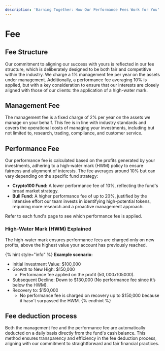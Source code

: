 ```yaml
---
description: 'Earning Together: How Our Performance Fees Work for You'
---
```


# Fee

## Fee Structure

Our commitment to aligning our success with yours is reflected in our fee structure, which is deliberately designed to be both fair and competitive within the industry. We charge a 1% management fee per year on the assets under management. Additionally, a performance fee averaging 10% is applied, but with a key consideration to ensure that our interests are closely aligned with those of our clients: the application of a high-water mark.



## Management Fee

The management fee is a fixed charge of 2% per year on the assets we manage on your behalf. This fee is in line with industry standards and covers the operational costs of managing your investments, including but not limited to, research, trading, compliance, and customer service.



## Performance Fee

Our performance fee is calculated based on the profits generated by your investments, adhering to a high-water mark (HWM) policy to ensure fairness and alignment of interests. The fee averages around 10% but can vary depending on the specific fund strategy:

* **Crypto100 Fund:** A lower performance fee of 10%, reflecting the fund's broad market strategy.
* **Bull Fund:** A higher performance fee of up to 20%, justified by the intensive effort our team invests in identifying high-potential tokens, requiring more research and a proactive management approach.

Refer to each fund's page to see which performance fee is applied.

### High-Water Mark (HWM) Explained

The high-water mark ensures performance fees are charged only on new profits, above the highest value your account has previously reached.

{% hint style="info" %}
**Example scenario:**

* Initial Investment Value: $100,000
* Growth to New High: $150,000
  * Performance fee applied on the profit ($50,000 x 10%=$5000).
* Subsequent Decline: Down to $130,000 (No performance fee since it’s below the HWM).
* Recovery to: $150,000
  * No performance fee is charged on recovery up to $150,000 because it hasn't surpassed the HWM.
{% endhint %}

## Fee deduction process

Both the management fee and the performance fee are automatically deducted on a daily basis directly from the fund's cash balance. This method ensures transparency and efficiency in the fee deduction process, aligning with our commitment to straightforward and fair financial practices.
